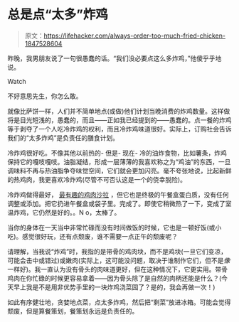# 总是点“太多”炸鸡

> 原文：<https://lifehacker.com/always-order-too-much-fried-chicken-1847528604>

昨晚，我男朋友说了一句很愚蠢的话。“我们没必要点这么多炸鸡，”他傻乎乎地说。

Watch

不好意思先生，你怎么敢。

就像比萨饼一样，人们并不简单地点(或做)他们计划当晚消费的炸鸡数量。这样做将是目光短浅的，愚蠢的，而且——正如我已经提到的——愚蠢的。点一餐的炸鸡等于剥夺了一个人吃冷炸鸡的权利，而且冷炸鸡味道很好。实际上，订购社会告诉我们的“太多炸鸡”是负责任的膳食计划。

冷炸鸡很好吃。不像其他以前热的- 但是- 现在- 冷的油炸食物，比如薯条，炸鸡保持它的嘎吱嘎吱。油脂凝结，形成一层薄薄的我喜欢称之为“鸡油”的东西，一旦调味料不再与热油脂争夺味觉空间，它们就会更加闪亮。毫不夸张地说，比起新鲜的热鸡肉，我更喜欢冷炸鸡(尽管不可否认这是一个的侥幸脱险)。

冷炸鸡做得最好， [最有趣的鸡肉沙拉](https://lifehacker.com/a-chicken-salad-manifesto-1843970579) ，但它也是终极的午餐盒蛋白质，没有任何调整或添加。把它扔进午餐盒或袋子里。完成了。即使它稍微热了一下，变成了室温炸鸡，它仍然是好的。。N o，太棒了。

当你的身体在一天当中非常忙碌而没有时间做饭的时候，它也是一顿好饭(或小吃)。感觉很好玩，还有点颓废，谁不需要一点正午的颓废呢？

请理解，当我说“炸鸡”时，我指的是带骨的鸡肉块，而不是鸡块(一旦它们变凉，可能会击中或错过)或嫩肉(实际上，这可能没问题，取决于谁制作它们，但不是*像*一样好)。我一直认为没有骨头的肉味道更好，但在这种情况下，它更实用。带骨鸡肉在你忙碌的时候更容易拿着——因为骨头除了是自然的肉柄还能是什么？(今天早上我是不是用非优势手里的一块炸鸡浇菜园了？是的，我会再做一次！)

如此有序健壮地，贪婪地点菜，点太多炸鸡，然后把“剩菜”放进冰箱。可能会觉得颓废，但是算餐策划，餐策划永远是负责任的。